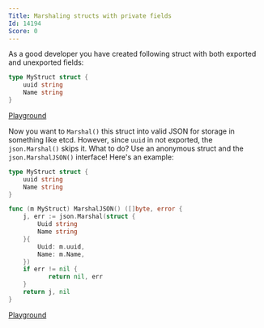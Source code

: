 ```yaml
---
Title: Marshaling structs with private fields
Id: 14194
Score: 0
---
```

As a good developer you have created following struct with both exported and unexported fields:

```go
type MyStruct struct {
    uuid string
    Name string
}
```

[Playground](https://play.golang.org/p/Zk94Il2ANZ)

Now you want to `Marshal()` this struct into valid JSON for storage in something like etcd. However, since `uuid` in not exported, the `json.Marshal()` skips it. What to do? Use an anonymous struct and the `json.MarshalJSON()` interface! Here's an example:

```go
type MyStruct struct {
    uuid string
    Name string
}

func (m MyStruct) MarshalJSON() ([]byte, error {
    j, err := json.Marshal(struct {
        Uuid string
        Name string
    }{
        Uuid: m.uuid,
        Name: m.Name,
    })
    if err != nil {
           return nil, err
    }
    return j, nil
}
```

[Playground](https://play.golang.org/p/Bv2k9GgbzE)
